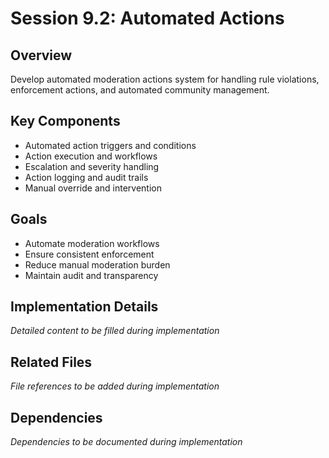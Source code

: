 # Session 9.2: Automated Actions

## Overview
Develop automated moderation actions system for handling rule violations, enforcement actions, and automated community management.

## Key Components
- Automated action triggers and conditions
- Action execution and workflows
- Escalation and severity handling
- Action logging and audit trails
- Manual override and intervention

## Goals
- Automate moderation workflows
- Ensure consistent enforcement
- Reduce manual moderation burden
- Maintain audit and transparency

## Implementation Details
*Detailed content to be filled during implementation*

## Related Files
*File references to be added during implementation*

## Dependencies
*Dependencies to be documented during implementation*
